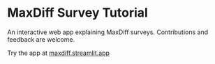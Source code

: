 # MaxDiff Survey Tutorial
An interactive web app explaining MaxDiff surveys. Contributions and feedback are welcome.  

Try the app at [maxdiff.streamlit.app](https://maxdiff.streamlit.app/)
